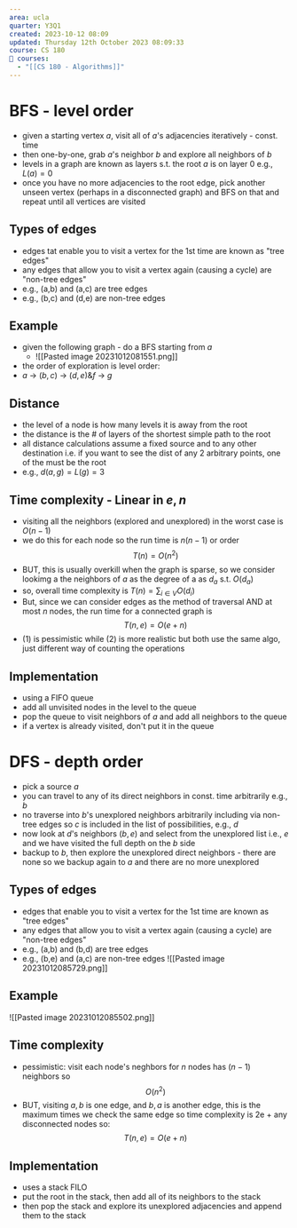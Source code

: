 ```yaml
---
area: ucla
quarter: Y3Q1
created: 2023-10-12 08:09
updated: Thursday 12th October 2023 08:09:33
course: CS 180
📕 courses:
  - "[[CS 180 - Algorithms]]"
---
```

# BFS - level order
- given a starting vertex $a$, visit all of $a$'s adjacencies iteratively - const. time
- then one-by-one, grab $a$'s neighbor $b$ and explore all neighbors of $b$
- levels in a graph are known as layers s.t. the root $a$ is on layer 0 e.g., $L(a)=0$
- once you have no more adjacencies to the root edge, pick another unseen vertex (perhaps in a disconnected graph) and BFS on that and repeat until all vertices are visited
## Types of edges
- edges tat enable you to visit a vertex for the 1st time are known as "tree edges"
- any edges that allow you to visit a vertex again (causing a cycle) are "non-tree edges"
- e.g., (a,b) and (a,c) are tree edges
- e.g., (b,c) and (d,e) are non-tree edges
## Example
- given the following graph - do a BFS starting from $a$
	- ![[Pasted image 20231012081551.png]]
- the order of exploration is level order:
- $a$ -> $(b,c)$ -> $(d,e)$&$f$ -> $g$

## Distance
- the level of a node is how many levels it is away from the root
- the distance is the # of layers of the shortest simple path to the root
- all distance calculations assume a fixed source and to any other destination i.e. if you want to see the dist of any 2 arbitrary points, one of the must be the root
- e.g., $d(a,g)=L(g)=3$

## Time complexity - Linear in $e,n$
- visiting all the neighbors (explored and unexplored) in the worst case is $O(n-1)$
- we do this for each node so the run time is $n(n-1)$ or order $$T(n)=O(n^2)\tag{1}$$
- BUT, this is usually overkill when the graph is sparse, so we consider lookimg a the neighbors of $a$ as the degree of a as $d_a$ s.t. $O(d_a$)
- so, overall time complexity is $T(n)=\sum_{i\in V} O(d_i)$
- But, since we can consider edges as the method of traversal AND at most $n$ nodes, the run time for a connected graph is $$T(n,e)=O(e+n)\tag{2}$$
- (1) is pessimistic while (2) is more realistic but both use the same algo, just different way of counting the operations

## Implementation
- using a FIFO queue
- add all unvisited nodes in the level to the queue
- pop the queue to visit neighbors of $a$ and add all neighbors to the queue
- if a vertex is already visited, don't put it in the queue
# DFS - depth order
- pick a source $a$
- you can travel to any of its direct neighbors in const. time arbitrarily e.g., $b$
- no traverse into $b$'s unexplored neighbors arbitrarily including via non-tree edges so $c$ is included in the list of possibilities, e.g., $d$
- now look at $d$'s neighbors $(b,e)$ and select from the unexplored list i.e., $e$ and we have visited the full depth on the $b$ side
- backup to $b$, then explore the unexplored direct neighbors - there are none so we backup again to $a$ and there are no more unexplored
## Types of edges
- edges that enable you to visit a vertex for the 1st time are known as "tree edges"
- any edges that allow you to visit a vertex again (causing a cycle) are "non-tree edges"
- e.g., (a,b) and (b,d) are tree edges
- e.g., (b,e) and (a,c) are non-tree edges
![[Pasted image 20231012085729.png]]
## Example
![[Pasted image 20231012085502.png]]
## Time complexity
- pessimistic: visit each node's neghbors for $n$ nodes has $(n-1)$ neighbors so $$O(n^2)\tag{1}$$
- BUT, visiting $a,b$ is one edge, and $b,a$ is another edge, this is the maximum times we check the same edge so time complexity is 2e + any disconnected nodes so: $$T(n,e)=O(e+n)$$

## Implementation
- uses a stack FILO
- put the root in the stack, then add all of its neighbors to the stack
- then pop the stack and explore its unexplored adjacencies and append them to the stack